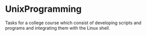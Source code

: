 # UnixProgramming

Tasks for a college course which consist of developing scripts and programs and integrating them with the Linux shell.
